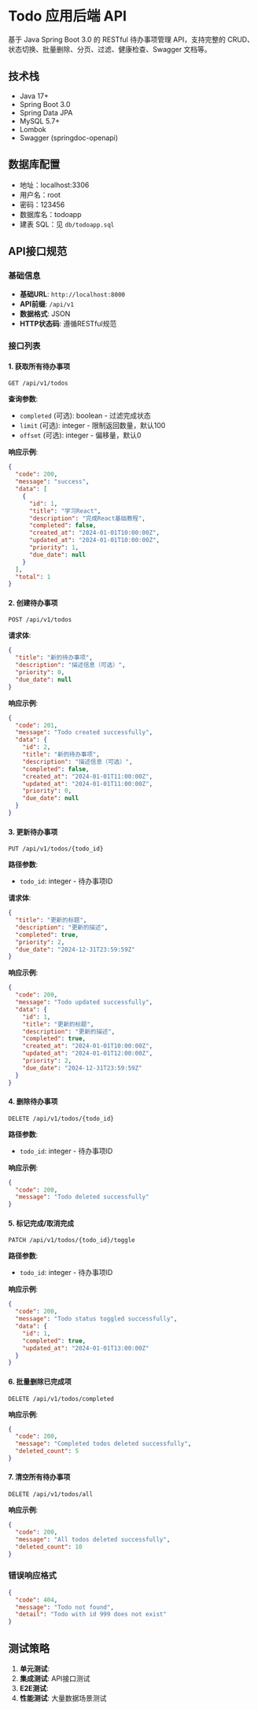 # Todo 应用后端 API

基于 Java Spring Boot 3.0 的 RESTful 待办事项管理 API，支持完整的 CRUD、状态切换、批量删除、分页、过滤、健康检查、Swagger 文档等。

## 技术栈
- Java 17+
- Spring Boot 3.0
- Spring Data JPA
- MySQL 5.7+
- Lombok
- Swagger (springdoc-openapi)

## 数据库配置
- 地址：localhost:3306
- 用户名：root
- 密码：123456
- 数据库名：todoapp
- 建表 SQL：见 `db/todoapp.sql`

## API接口规范

### 基础信息
- **基础URL**: `http://localhost:8000`
- **API前缀**: `/api/v1`
- **数据格式**: JSON
- **HTTP状态码**: 遵循RESTful规范

### 接口列表

#### 1. 获取所有待办事项
```http
GET /api/v1/todos
```

**查询参数**:
- `completed` (可选): boolean - 过滤完成状态
- `limit` (可选): integer - 限制返回数量，默认100
- `offset` (可选): integer - 偏移量，默认0

**响应示例**:
```json
{
  "code": 200,
  "message": "success",
  "data": [
    {
      "id": 1,
      "title": "学习React",
      "description": "完成React基础教程",
      "completed": false,
      "created_at": "2024-01-01T10:00:00Z",
      "updated_at": "2024-01-01T10:00:00Z",
      "priority": 1,
      "due_date": null
    }
  ],
  "total": 1
}
```

#### 2. 创建待办事项
```http
POST /api/v1/todos
```

**请求体**:
```json
{
  "title": "新的待办事项",
  "description": "描述信息（可选）",
  "priority": 0,
  "due_date": null
}
```

**响应示例**:
```json
{
  "code": 201,
  "message": "Todo created successfully",
  "data": {
    "id": 2,
    "title": "新的待办事项",
    "description": "描述信息（可选）",
    "completed": false,
    "created_at": "2024-01-01T11:00:00Z",
    "updated_at": "2024-01-01T11:00:00Z",
    "priority": 0,
    "due_date": null
  }
}
```

#### 3. 更新待办事项
```http
PUT /api/v1/todos/{todo_id}
```

**路径参数**:
- `todo_id`: integer - 待办事项ID

**请求体**:
```json
{
  "title": "更新的标题",
  "description": "更新的描述",
  "completed": true,
  "priority": 2,
  "due_date": "2024-12-31T23:59:59Z"
}
```

**响应示例**:
```json
{
  "code": 200,
  "message": "Todo updated successfully",
  "data": {
    "id": 1,
    "title": "更新的标题",
    "description": "更新的描述",
    "completed": true,
    "created_at": "2024-01-01T10:00:00Z",
    "updated_at": "2024-01-01T12:00:00Z",
    "priority": 2,
    "due_date": "2024-12-31T23:59:59Z"
  }
}
```

#### 4. 删除待办事项
```http
DELETE /api/v1/todos/{todo_id}
```

**路径参数**:
- `todo_id`: integer - 待办事项ID

**响应示例**:
```json
{
  "code": 200,
  "message": "Todo deleted successfully"
}
```

#### 5. 标记完成/取消完成
```http
PATCH /api/v1/todos/{todo_id}/toggle
```

**路径参数**:
- `todo_id`: integer - 待办事项ID

**响应示例**:
```json
{
  "code": 200,
  "message": "Todo status toggled successfully",
  "data": {
    "id": 1,
    "completed": true,
    "updated_at": "2024-01-01T13:00:00Z"
  }
}
```

#### 6. 批量删除已完成项
```http
DELETE /api/v1/todos/completed
```

**响应示例**:
```json
{
  "code": 200,
  "message": "Completed todos deleted successfully",
  "deleted_count": 5
}
```

#### 7. 清空所有待办事项
```http
DELETE /api/v1/todos/all
```

**响应示例**:
```json
{
  "code": 200,
  "message": "All todos deleted successfully",
  "deleted_count": 10
}
```

### 错误响应格式

```json
{
  "code": 404,
  "message": "Todo not found",
  "detail": "Todo with id 999 does not exist"
}
```






## 测试策略

1. **单元测试**: 
2. **集成测试**: API接口测试
3. **E2E测试**: 
4. **性能测试**: 大量数据场景测试

